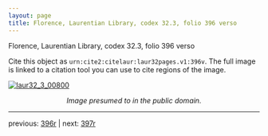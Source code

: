 ```yaml
---
layout: page
title: Florence, Laurentian Library, codex 32.3, folio 396 verso
---
```


Florence, Laurentian Library, codex 32.3, folio 396 verso

Cite this object as `urn:cite2:citelaur:laur32pages.v1:396v`.  The full image is linked to a citation tool you can use to cite regions of the image.

[![laur32_3_00800](http://www.homermultitext.org/iipsrv?IIIF=/project/homer/pyramidal/deepzoom/citelaur/laur32imgs/v1/laur32_3_00800.tif/full/800,/0/default.jpg)](http://www.homermultitext.org/ict2/?urn=urn:cite2:citelaur:laur32imgs.v1:laur32_3_00800) 

<p style="text-align: center; font-style: italic;">Image presumed to in the public domain.</p>

---

previous: [396r](../396r/) | next: [397r](../397r/)